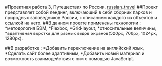 #Проектная работа 3, Путешествия по России.
[russian_travel](https://04fox04.github.io/russian_travel/)
##Проект представляет собой лендинг, включающий в себя сборник парков и природных заповедников России, с описанием каждого из объектов и ссылкой на него.
##В данном проекте применены технологии :
*методология БЭМ,
*Flexbox,
*Grid-layout,
*относительные величины,
*адаптивная верстка для разных видов экранов(320px, 768px, 1024px, 1280px).

##В разработке :
*Добавить переключение на английский язык,
*Сделать сайт более адаптивным,
*Добавить новый материал и возможность взаимодействия с ним с помощью JavaScript.